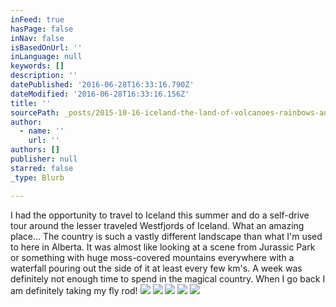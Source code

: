 ```yaml
---
inFeed: true
hasPage: false
inNav: false
isBasedOnUrl: ''
inLanguage: null
keywords: []
description: ''
datePublished: '2016-06-28T16:33:16.790Z'
dateModified: '2016-06-28T16:33:16.156Z'
title: ''
sourcePath: _posts/2015-10-16-iceland-the-land-of-volcanoes-rainbows-and-waterfalls.md
author:
  - name: ''
    url: ''
authors: []
publisher: null
starred: false
_type: Blurb

---
```

I had the opportunity to travel to Iceland this summer and do a self-drive tour around the lesser traveled Westfjords of Iceland. What an amazing place... The country is such a vastly different landscape than what I'm used to here in Alberta. It was almost like looking at a scene from Jurassic Park or something with huge moss-covered mountains everywhere with a waterfall pouring out the side of it at least every few km's. A week was definitely not enough time to spend in the magical country. When I go back I am definitely taking my fly rod! ![](https://the-grid-user-content.s3-us-west-2.amazonaws.com/9f2b003c-4c5b-49ed-a8df-c0f3ebe6eb88.jpg)
![](https://the-grid-user-content.s3-us-west-2.amazonaws.com/92e81661-aa74-4713-b42a-2cb803444957.jpg)
![](https://the-grid-user-content.s3-us-west-2.amazonaws.com/871fd4cf-77b2-49da-8d3a-9909366c76d8.jpg)
![](https://the-grid-user-content.s3-us-west-2.amazonaws.com/229c6642-878f-4443-9bb8-d40b07376b6b.jpg)
![](https://the-grid-user-content.s3-us-west-2.amazonaws.com/6a70e657-de82-4bbf-bbc4-8b39fcc47c56.jpg)